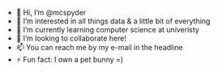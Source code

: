 - 👋 Hi, I’m @mcspyder
- 👀 I’m interested in all things data & a little bit of everything
- 🌱 I’m currently learning computer science at univeristy
- 💞️ I’m looking to collaborate here!
- 📫 You can reach me by my e-mail in the headline
- ⚡ Fun fact: I own a pet bunny =)

<!---
mcspyder/mcspyder is a ✨ special ✨ repository because its `README.md` (this file) appears on your GitHub profile.
You can click the Preview link to take a look at your changes.
--->
